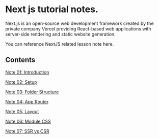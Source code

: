 # Next js tutorial notes.

Next.js is an open-source web development framework created by the private company Vercel providing React-based web applications with server-side rendering and static website generation.

You can reference NextJS related lesson note here.


## Contents

[Note 01: Introduction](https://github.com/KrYP70N/NEXT_TUTORIAL/tree/feature/01-introduction)

[Note 02: Setup](https://github.com/KrYP70N/NEXT_TUTORIAL/tree/feature/02-setup)

[Note 03: Folder Structure](https://github.com/KrYP70N/NEXT_TUTORIAL/tree/feature/03-folder-structure)

[Note 04: App Router](https://github.com/KrYP70N/NEXT_TUTORIAL/tree/feature/04-app-router)

[Note 05: Layout](https://github.com/KrYP70N/NEXT_TUTORIAL/tree/feature/05-layout)

[Note 06: Module CSS](https://github.com/KrYP70N/NEXT_TUTORIAL/tree/feature/06-module-css)

[Note 07: SSR vs CSR](https://github.com/KrYP70N/NEXT_TUTORIAL/tree/feature/07-ssr-csr)
